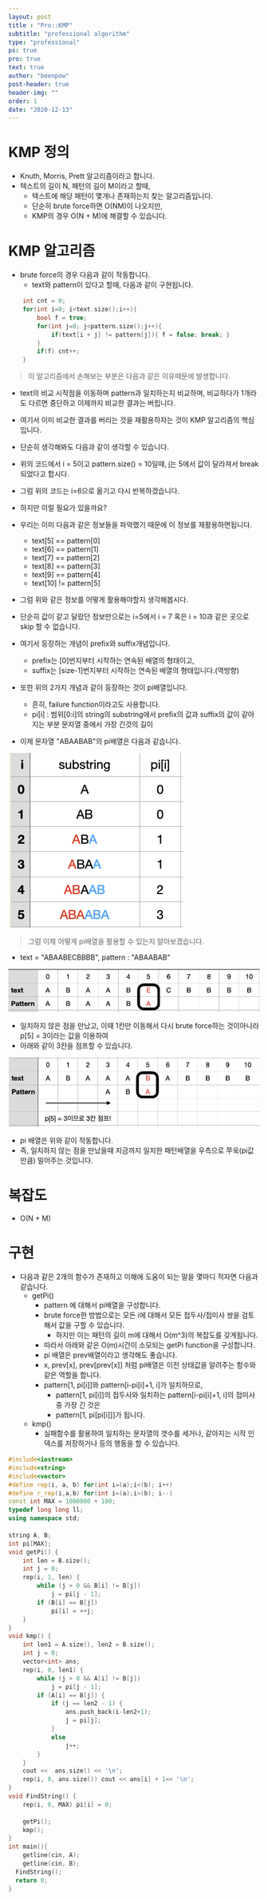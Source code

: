 ```yaml
---
layout: post
title : "Pro::KMP"
subtitle: "professional algorithm"
type: "professional"
ps: true
pro: true                                       
text: true
author: "beenpow"
post-header: true
header-img: ""
order: 1
date: "2020-12-13"
---
```



# KMP 정의
- Knuth, Morris, Prett 알고리즘이라고 합니다.
- 텍스트의 길이 N, 패턴의 길이 M이라고 할때,
  - 텍스트에 해당 패턴이 몇개나 존재하는지 찾는 알고리즘입니다.
  - 단순히 brute force하면 O(NM)이 나오지만,
  - KMP의 경우 O(N + M)에 해결할 수 있습니다.

# KMP 알고리즘 
- brute force의 경우 다음과 같이 작동합니다.
  - text와 pattern이 있다고 할때, 다음과 같이 구현됩니다.

```cpp
    int cnt = 0;
    for(int i=0; i<text.size();i++){
        bool f = true;
        for(int j=0; j<pattern.size();j++){
            if(text[i + j] != pattern[j]){ f = false; break; }
        }
        if(f) cnt++;
    }
```

> 이 알고리즘에서 손해보는 부분은 다음과 같은 이유때문에 발생합니다.
  - text의 비교 시작점을 이동하며 pattern과 일치하는지 비교하며, 비교하다가 1개라도 다르면 중단하고 이제까지 비교한 결과는 버립니다.
  - 여기서 이미 비교한 결과를 버리는 것을 재활용하자는 것이 KMP 알고리즘의 핵심입니다.
  - 단순히 생각해봐도 다음과 같이 생각할 수 있습니다.
  - 위의 코드에서 i = 5이고 pattern.size() = 10일때, j는 5에서 값이 달라져서 break되었다고 합시다.
  - 그럼 위의 코드는 i=6으로 옮기고 다시 반복하겠습니다.
  - 하지만 이럴 필요가 있을까요?
  - 우리는 이미 다음과 같은 정보들을 파악했기 때문에 이 정보를 재활용하면됩니다.
    - text[5] == pattern[0]
    - text[6] == pattern[1]
    - text[7] == pattern[2]
    - text[8] == pattern[3]
    - text[9] == pattern[4]
    - text[10] != pattern[5]

- 그럼 위와 같은 정보를 어떻게 활용해야할지 생각해봅시다.
- 단순히 값이 같고 달랐던 정보만으로는 i=5에서 i = 7 혹은 i = 10과 같은 곳으로 skip 할 수 없습니다. 
- 여기서 등장하는 개념이 prefix와 suffix개념입니다.
  - prefix는 [0]번지부터 시작하는 연속된 배열의 형태이고,
  - suffix는 [size-1]번지부터 시작하는 연속된 배열의 형태입니다.(역방향)

- 또한 위의 2가지 개념과 같이 등장하는 것이 pi배열입니다.
  - 흔히, failure function이라고도 사용합니다.
  - pi[i] : 범위[0:i]의 string의 substring에서 prefix의 값과 suffix의 값이 같아지는 부분 문자열 중에서 가장 긴것의 길이

- 이제 문자열 "ABAABAB"의 pi배열은 다음과 같습니다.

![img1](/img/2020-12-14-pro-KMP_1.png)

> 그럼 이제 어떻게 pi배열을 활용할 수 있는지 알아보겠습니다. 
- text = "ABAABECBBBB", pattern : "ABAABAB"

![img2](/img/2020-12-14-pro-KMP_2.png)

- 일치하지 않은 점을 만났고, 이때 1칸만 이동해서 다시 brute force하는 것이아니라 p[5] = 3이라는 값을 이용하여
- 아래와 같이 3칸을 점프할 수 있습니다.

![img3](/img/2020-12-14-pro-KMP_3.png)

- pi 배열은 위와 같이 작동합니다.
- 즉, 일치하지 않는 점을 만났을때 지금까지 일치한 패턴배열을 우측으로 쭈욱(pi값만큼) 밀어주는 것입니다.


# 복잡도
- O(N + M)

# 구현
- 다음과 같은 2개의 함수가 존재하고 이해에 도움이 되는 말을 몇마디 적자면 다음과 같습니다.
  - getPi()
    - pattern 에 대해서 pi배열을 구성합니다.
    - brute force한 방법으로는 모든 i에 대해서 모든 접두사/접미사 쌍을 검토해서 값을 구할 수 있습니다.
      - 하지만 이는 패턴의 길이 m에 대해서 O(m^3)의 복잡도를 갖게됩니다.
    - 따라서 아래와 같은 O(m)시간이 소모되는 getPi function을 구성합니다.
    - pi 배열은 prev배열이라고 생각해도 좋습니다.
    - x, prev[x], prev[prev[x]] 처럼 pi배열은 이전 상태값을 알려주는 함수와 같은 역할을 합니다.
    - pattern[1, pi[i]]와 pattern[i-pi[i]+1, i]가 일치하므로, 
      - pattern[1, pi[i]]의 접두사와 일치하는 pattern[i-pi[i]+1, i]의 접미사 중 가장 긴 것은
      - pattern[1, pi[pi[i]]]가 됩니다.
  - kmp()
    - 실패함수를 활용하여 일치하는 문자열의 갯수를 세거나, 같아지는 시작 인덱스를 저장하거나 등의 행동을 할 수 있습니다.

```cpp
#include<iostream>
#include<string>
#include<vector>
#define rep(i, a, b) for(int i=(a);i<(b); i++)
#define r_rep(i,a,b) for(int i=(a);i>(b); i--)
const int MAX = 1000000 + 100;
typedef long long ll;
using namespace std;

string A, B;
int pi[MAX];
void getPi() {
	int len = B.size();
	int j = 0;
	rep(i, 1, len) {
		while (j > 0 && B[i] != B[j])
			j = pi[j - 1];
		if (B[i] == B[j])
			pi[i] = ++j;
	}
}
void kmp() {
	int len1 = A.size(), len2 = B.size();
	int j = 0;
    vector<int> ans;
	rep(i, 0, len1) {
		while (j > 0 && A[i] != B[j])
			j = pi[j - 1];
		if (A[i] == B[j]) {
			if (j == len2 - 1) {
				ans.push_back(i-len2+1);
				j = pi[j];
			}
			else
				j++;
		}
	}
    cout <<  ans.size() << '\n';
    rep(i, 0, ans.size()) cout << ans[i] + 1<< '\n';
}
void FindString() {
	rep(i, 0, MAX) pi[i] = 0;

	getPi();
	kmp();
}
int main(){
	getline(cin, A);
	getline(cin, B);
  FindString();
  return 0;
}
```

